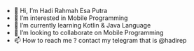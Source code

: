 - 👋 Hi, I’m Hadi Rahmah Esa Putra
- 👀 I’m interested in Mobile Programming
- 🌱 I’m currently learning Kotlin & Java Language
- 💞️ I’m looking to collaborate on Mobile Programming
- 📫 How to reach me ? contact my telegram that is @hadirep
